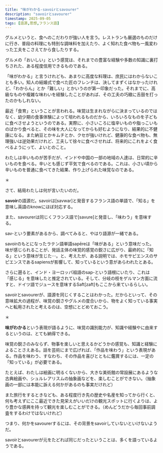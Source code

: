 ```yaml
---
title: "味がわかる-savoirとsavourer" 
description: "savoirとsavourer"
timestamp: 2025-09-05
tags: [語源,思想,フランス語]
---
```


グルメというと、食へのこだわりが強い人を言う。レストランも厳選のものだけに行き、普段の料理にも特別な調味料を加えたり、よく知れた食べ物も一風変わった工夫をこさえてから食したりする。

グルメの「おいしい」という感覚は、それまでの豊富な経験や多数の知識に裏打ちされた、ある程度信用できるものである。

「味がわかる」と言うけれども、あまりに高度な料理は、庶民にはわからないことも多い。知人の結婚式で食べた匠のフレンチは、決してまずくはなかったけれど、「わからん」とか「難しい」とかいうのが第一印象だった。それまでに、高級なものや複雑な味わいを経験したことがあれば、その工夫の巧緻に舌鼓を打ったのかもしれない。

最近「食育」ということが言われる。味覚は生まれながらに決まっているのではなく、幼少期の食事体験によって培われるものだから、いろいろなものを子どもに食べさせようというのである。実際に、小さいころに塩辛いものや脂っこいものばかり食べると、その味を大人になってからも好むようになり、結果的に不健康になる。また納豆とかキムチとか、クセが強いけれど、健康的な食べ物も、無理強いは逆効果だけれど、工夫して徐々に食べさせれば、将来的にこれをよく食べるようにって、よいとのこと。

わたしは辛いものが苦手だが、インドや中国の一部の地域の人達は、日常的に辛いものを食べる。辛いとも感じず平気で食べるのである。これは、小さい頃から辛いものを普通に食べてきた結果、作り上げられた味覚なのである。

＊

さて、結局わたしは何が言いたいのだ。

**savoir**の語源だ。savoirは[savwar]と発音するフランス語の単語で、「知る」を意味し英語のknowにほぼ対応する。

また、savourerは同じくフランス語で[savure]と発音し、「味わう」を意味する。

sav-という要素があるから、調べてみると、やはり語源が一緒である。

savoirのもとになったラテン語単語sapēreは「味がある」という意味だった。味が感じられることが、発話主体の味覚的感覚の鋭さに広がり、最終的に「知る」という意味が生じた⋯。と、考えたが、ある説明では、ホモサピエンスのサピエンスであるsapiensが影響して、知っているという意があらわれたとある。

さらに遡ると、インド・ヨーロッパ祖語のsap-という語根にいたり、これは「感じる」を意味したと推定されている。そして、分岐の枝をゲルマン方面に流すと、ドイツ語でジュースを意味するSaft[zaft]もここから来ているらしい。

savoirとsavourerが、語源を同じくすることはわかった。だからといって、その意味拡大の過程が、味覚の鋭さやグルメの度合いから、物をよく知っている事実へと転用されたと考えるのは、空想にとどめておこう。

＊

**味がわかる**という表現が語るように、味覚の識別能力が、知識や経験やに由来するというのは、とても納得できる。

味覚の鋭さのみならず、物事を楽しいと思えるかどうかの感覚も、知識と経験によることさえある。話を芸術にまで広げれば、「作品を味わう」という表現がある。作品を味わう、すなわち、その作品を喜びとともに鑑賞するには、一定の「知っている」が必要である。

たとえば、わたしは絵画に明るくないから、大きな美術館の常設展にあるような古典絵画や、シュルレアリスムの抽象画などを、楽しむことができない。（抽象画の一部には本能に訴える何かがあるのも事実だけれど）

また旅行をするときなども、ある程度行き先の歴史や名産を知ってから行くと、何も考えずにここ最近できた見栄えがいいだけの観光スポットに行くよりは、より豊かな感興を持って観光を楽しむことができる。（めんどうだから毎回事前調査をするわけではないけれど）

つまり、何かをsavourerするには、その背景をsavoirしていないといけないようだ。

savoirとsavourerが元をたどれば同じだったということは、多くを語っているようである。
